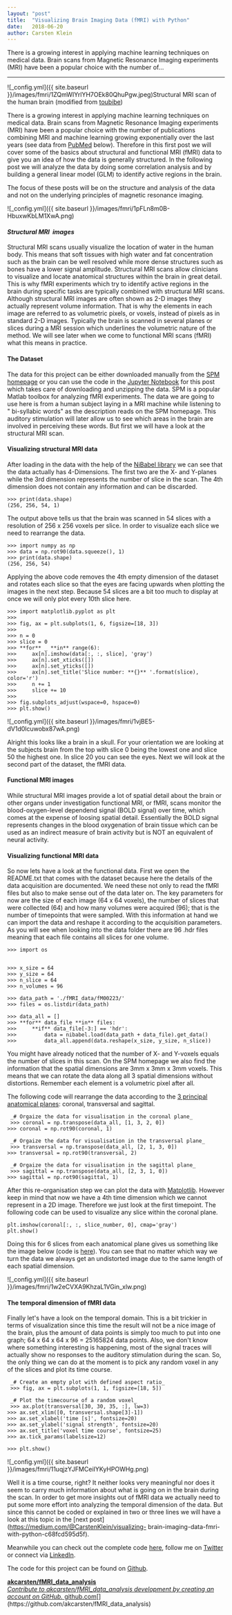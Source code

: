 ```yaml
---
layout:	"post"
title:	"Visualizing Brain Imaging Data (fMRI) with Python"
date:	2018-06-20
author:	Carsten Klein
---
```


There is a growing interest in applying machine learning techniques on medical
data. Brain scans from Magnetic Resonance Imaging experiments (MRI) have been
a popular choice with the number of…

* * *

![_config.yml]({{ site.baseurl }}/images/fmri/1ZQmWIYrlYH7OEk80QhuPgw.jpeg)Structural
MRI scan of the human brain (modified from
[toubibe](https://pixabay.com/users/toubibe-647761/))

There is a growing interest in applying machine learning techniques on medical
data. Brain scans from Magnetic Resonance Imaging experiments (MRI) have been
a popular choice with the number of publications combining MRI and machine
learning growing exponentially over the last years (see data from
[PubMed](https://www.ncbi.nlm.nih.gov/pubmed/) below). Therefore in this first
post we will cover some of the basics about structural and functional MRI
(fMRI) data to give you an idea of how the data is generally structured. In
the following post we will analyze the data by doing some correlation analysis
and by building a general linear model (GLM) to identify active regions in the
brain.

The focus of these posts will be on the structure and analysis of the data and
not on the underlying principles of magnetic resonance imaging.

![_config.yml]({{ site.baseurl }}/images/fmri/1pFLn8m0B-HbuxwKbLM1XwA.png)

####  _Structural MRI  images_

Structural MRI scans usually visualize the location of water in the human
body. This means that soft tissues with high water and fat concentration such
as the brain can be well resolved while more dense structures such as bones
have a lower signal amplitude. Structural MRI scans allow clinicians to
visualize and locate anatomical structures within the brain in great detail.
This is why fMRI experiments which try to identify active regions in the brain
during specific tasks are typically combined with structural MRI scans.
Although structural MRI images are often shown as 2-D images they actually
represent volume information. That is why the elements in each image are
referred to as volumetric pixels, or voxels, instead of pixels as in standard
2-D images. Typically the brain is scanned in several planes or slices during
a MRI session which underlines the volumetric nature of the method. We will
see later when we come to functional MRI scans (fMRI) what this means in
practice.

#### The Dataset

The data for this project can be either downloaded manually from the [SPM
homepage](http://www.fil.ion.ucl.ac.uk/spm/data/auditory/) or you can use the
code in the [Jupyter
Notebook](https://github.com/akcarsten/fMRI_data_analysis/blob/master/Intro_to_fMRI_Data_Part_I_Data_Structure.ipynb)
for this post which takes care of downloading and unzipping the data. SPM is a
popular Matlab toolbox for analyzing fMRI experiments. The data we are going
to use here is from a human subject laying in a MRI machine while listening to
" bi-syllabic words" as the description reads on the SPM homepage. This
auditory stimulation will later allow us to see which areas in the brain are
involved in perceiving these words. But first we will have a look at the
structural MRI scan.

#### Visualizing structural MRI data

After loading in the data with the help of the [NiBabel
library](http://nipy.org/nibabel/) we can see that the data actually has
4-Dimensions. The first two are the X- and Y-planes while the 3rd dimension
represents the number of slice in the scan. The 4th dimension does not contain
any information and can be discarded.



    >>> print(data.shape)  
    (256, 256, 54, 1)

The output above tells us that the brain was scanned in 54 slices with a
resolution of 256 x 256 voxels per slice. In order to visualize each slice we
need to rearrange the data.



    >>> import numpy as np  
    >>> data = np.rot90(data.squeeze(), 1)  
    >>> print(data.shape)  
    (256, 256, 54)

Applying the above code removes the 4th empty dimension of the dataset and
rotates each slice so that the eyes are facing upwards when plotting the
images in the next step. Because 54 slices are a bit too much to display at
once we will only plot every 10th slice here.



    >>> import matplotlib.pyplot as plt  
    >>>  
    >>> fig, ax = plt.subplots(1, 6, figsize=[18, 3])  
    >>>  
    >>> n = 0  
    >>> slice = 0  
    >>> **for** _ **in** range(6):  
    >>>     ax[n].imshow(data[:, :, slice], 'gray')  
    >>>     ax[n].set_xticks([])  
    >>>     ax[n].set_yticks([])  
    >>>     ax[n].set_title('Slice number: **{}** '.format(slice), color='r')  
    >>>     n += 1  
    >>>     slice += 10  
    >>>      
    >>> fig.subplots_adjust(wspace=0, hspace=0)  
    >>> plt.show()

![_config.yml]({{ site.baseurl }}/images/fmri/1vjBE5-dV1d0lcuwobx87wA.png)

Alright this looks like a brain in a skull. For your orientation we are
looking at the subjects brain from the top with slice 0 being the lowest one
and slice 50 the highest one. In slice 20 you can see the eyes. Next we will
look at the second part of the dataset, the fMRI data.

#### Functional MRI images

While structural MRI images provide a lot of spatial detail about the brain or
other organs under investigation functional MRI, or fMRI, scans monitor the
blood-oxygen-level dependend signal (BOLD signal) over time, which comes at
the expense of loosing spatial detail. Essentially the BOLD signal represents
changes in the blood oxygenation of brain tissue which can be used as an
indirect measure of brain activity but is NOT an equivalent of neural
activity.

#### Visualizing functional MRI data

So now lets have a look at the functional data. First we open the README.txt
that comes with the dataset because here the details of the data acquisition
are documented. We need these not only to read the fMRI files but also to make
sense out of the data later on. The key parameters for now are the size of
each image (64 x 64 voxels), the number of slices that were collected (64) and
how many volumes were acquired (96); that is the number of timepoints that
were sampled. With this information at hand we can import the data and reshape
it according to the acquisition parameters. As you will see when looking into
the data folder there are 96 .hdr files meaning that each file contains all
slices for one volume.



    >>> import os


    >>> x_size = 64  
    >>> y_size = 64  
    >>> n_slice = 64  
    >>> n_volumes = 96  

    >>> data_path = './fMRI_data/fM00223/'  
    >>> files = os.listdir(data_path)  

    >>> data_all = []  
    >>> **for** data_file **in** files:  
    >>>     **if** data_file[-3:] == 'hdr':  
    >>>         data = nibabel.load(data_path + data_file).get_data()     
    >>>         data_all.append(data.reshape(x_size, y_size, n_slice))

You might have already noticed that the number of X- and Y-voxels equals the
number of slices in this scan. On the SPM homepage we also find the
information that the spatial dimensions are 3mm x 3mm x 3mm voxels. This means
that we can rotate the data along all 3 spatial dimensions without
distortions. Remember each element is a volumetric pixel after all.

The following code will rearrange the data according to the [3 principal
anatomical planes](https://en.wikipedia.org/wiki/Anatomical_plane): coronal,
transversal and sagittal.



     _# Orgaize the data for visualisation in the coronal plane_  
     >>> coronal = np.transpose(data_all, [1, 3, 2, 0])  
    >>> coronal = np.rot90(coronal, 1)  

     _# Orgaize the data for visualisation in the transversal plane_  
     >>> transversal = np.transpose(data_all, [2, 1, 3, 0])  
    >>> transversal = np.rot90(transversal, 2)  

     _# Orgaize the data for visualisation in the sagittal plane_  
     >>> sagittal = np.transpose(data_all, [2, 3, 1, 0])  
    >>> sagittal = np.rot90(sagittal, 1)

After this re-organisation step we can plot the data with
[Matplotlib](https://matplotlib.org/). However keep in mind that now we have a
4th time dimension which we cannot represent in a 2D image. Therefore we just
look at the first timepoint. The following code can be used to visualize any
slice within the coronal plane.



    plt.imshow(coronal[:, :, slice_number, 0], cmap='gray')  
    plt.show()

Doing this for 6 slices from each anatomical plane gives us something like the
image below (code is
[here](https://github.com/akcarsten/fMRI_data_analysis/blob/master/Intro_to_fMRI_Data_Part_I_Data_Structure.ipynb)).
You can see that no matter which way we turn the data we always get an
undistorted image due to the same length of each spatial dimension.

![_config.yml]({{ site.baseurl }}/images/fmri/1w2eCVXA9KhzaL1VGin_xlw.png)

#### The temporal dimension of fMRI data

Finally let's have a look on the temporal domain. This is a bit trickier in
terms of visualization since this time the result will not be a nice image of
the brain, plus the amount of data points is simply too much to put into one
graph; 64 x 64 x 64 x 96 = 25165824 data points. Also, we don't know where
something interesting is happening, most of the signal traces will actually
show no responses to the auditory stimulation during the scan. So, the only
thing we can do at the moment is to pick any random voxel in any of the slices
and plot its time course.



     _# Create an empty plot with defined aspect ratio_  
     >>> fig, ax = plt.subplots(1, 1, figsize=[18, 5])  

     _# Plot the timecourse of a random voxel_  
     >>> ax.plot(transversal[30, 30, 35, :], lw=3)  
    >>> ax.set_xlim([0, transversal.shape[3]-1])  
    >>> ax.set_xlabel('time [s]', fontsize=20)  
    >>> ax.set_ylabel('signal strength', fontsize=20)  
    >>> ax.set_title('voxel time course', fontsize=25)  
    >>> ax.tick_params(labelsize=12)  

    >>> plt.show()

![_config.yml]({{ site.baseurl }}/images/fmri/11uqjzYJFMCeiIYKyHPOWHg.png)

Well it is a time course, right? It neither looks very meaningful nor does it
seem to carry much information about what is going on in the brain during the
scan. In order to get more insights out of fMRI data we actually need to put
some more effort into analyzing the temporal dimension of the data. But since
this cannot be coded or explained in two or three lines we will have a look at
this topic in the [next post](https://medium.com/@CarstenKlein/visualizing-
brain-imaging-data-fmri-with-python-c68fcd595d5f).

Meanwhile you can check out the complete code
[here](https://github.com/akcarsten/fMRI_data_analysis/blob/master/Intro_to_fMRI_Data_Part_I_Data_Structure.ipynb),
follow me on [Twitter](https://twitter.com/ak_carsten) or connect via
[LinkedIn](https://www.linkedin.com/in/carsten-klein/).

The code for this project can be found on
[Github](https://github.com/akcarsten/fMRI_data_analysis).

[ **akcarsten/fMRI_data_analysis**  
 _Contribute to akcarsten/fMRI_data_analysis development by creating an
account on GitHub._
github.com](https://github.com/akcarsten/fMRI_data_analysis
"https://github.com/akcarsten/fMRI_data_analysis")[](https://github.com/akcarsten/fMRI_data_analysis)
